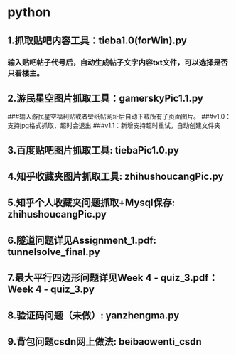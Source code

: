 # python
## 1.抓取贴吧内容工具：tieba1.0(forWin).py
### 输入贴吧帖子代号后，自动生成帖子文字内容txt文件，可以选择是否只看楼主。
## 2.游民星空图片抓取工具：gamerskyPic1.1.py
###输入游民星空福利贴或者壁纸帖网址后自动下载所有子页面图片。
###v1.0：支持jpg格式抓取，超时会退出
###v1.1：新增支持超时重试，自动创建文件夹
## 3.百度贴吧图片抓取工具: tiebaPic1.0.py
## 4.知乎收藏夹图片抓取工具: zhihushoucangPic.py
## 5.知乎个人收藏夹问题抓取+Mysql保存: zhihushoucangPic.py
## 6.隧道问题详见Assignment_1.pdf: tunnelsolve_final.py
## 7.最大平行四边形问题详见Week 4 - quiz_3.pdf：Week 4 - quiz_3.py
## 8.验证码问题（未做）: yanzhengma.py
## 9.背包问题csdn网上做法: beibaowenti_csdn